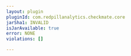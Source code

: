 ```yaml
---
layout: plugin
pluginId: com.redpillanalytics.checkmate.core
jarSha1: INVALID
isJarAvailable: true
error: NONE
violations: []

---
```

